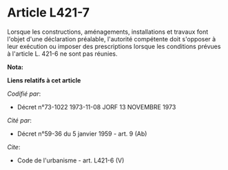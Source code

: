 # Article L421-7

Lorsque les constructions, aménagements, installations et travaux font l'objet d'une déclaration préalable, l'autorité
compétente doit s'opposer à leur exécution ou imposer des prescriptions lorsque les conditions prévues à l'article L. 421-6
ne sont pas réunies.

**Nota:**



**Liens relatifs à cet article**

_Codifié par_:

  - Décret n°73-1022 1973-11-08 JORF 13 NOVEMBRE 1973

_Cité par_:

  - Décret n°59-36 du 5 janvier 1959 - art. 9 (Ab)

_Cite_:

  - Code de l'urbanisme - art. L421-6 (V)
